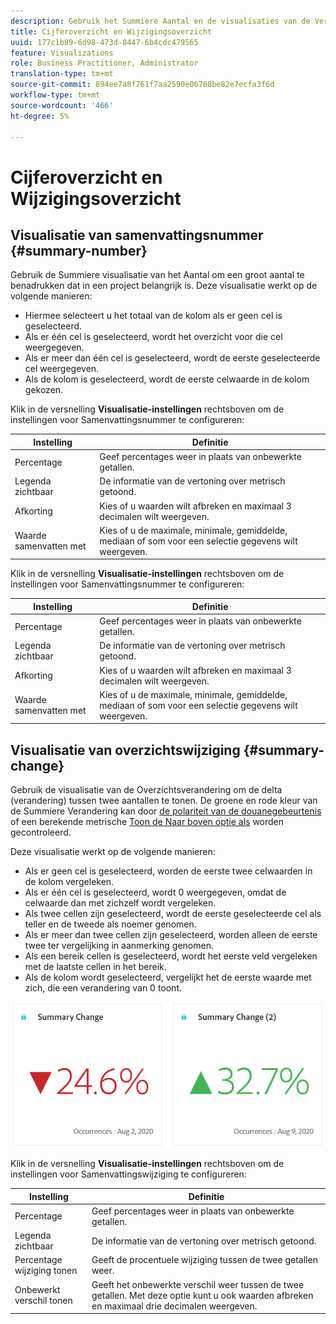 ```yaml
---
description: Gebruik het Summiere Aantal en de visualisaties van de Verandering om belangrijke gegevenspunten in een project te tonen.
title: Cijferoverzicht en Wijzigingsoverzicht
uuid: 177c1b89-6d98-473d-8447-6b4cdc479565
feature: Visualizations
role: Business Practitioner, Administrator
translation-type: tm+mt
source-git-commit: 894ee7a8f761f7aa2590e06708be82e7ecfa3f6d
workflow-type: tm+mt
source-wordcount: '466'
ht-degree: 5%

---
```



# Cijferoverzicht en Wijzigingsoverzicht

## Visualisatie van samenvattingsnummer {#summary-number}

Gebruik de Summiere visualisatie van het Aantal om een groot aantal te benadrukken dat in een project belangrijk is. Deze visualisatie werkt op de volgende manieren:

* Hiermee selecteert u het totaal van de kolom als er geen cel is geselecteerd.
* Als er één cel is geselecteerd, wordt het overzicht voor die cel weergegeven.
* Als er meer dan één cel is geselecteerd, wordt de eerste geselecteerde cel weergegeven.
* Als de kolom is geselecteerd, wordt de eerste celwaarde in de kolom gekozen.

Klik in de versnelling **Visualisatie-instellingen** rechtsboven om de instellingen voor Samenvattingsnummer te configureren:

| Instelling | Definitie |
|--- |--- |
| Percentage | Geef percentages weer in plaats van onbewerkte getallen. |
| Legenda zichtbaar | De informatie van de vertoning over metrisch getoond. |
| Afkorting | Kies of u waarden wilt afbreken en maximaal 3 decimalen wilt weergeven. |
| Waarde samenvatten met | Kies of u de maximale, minimale, gemiddelde, mediaan of som voor een selectie gegevens wilt weergeven. |


Klik in de versnelling **Visualisatie-instellingen** rechtsboven om de instellingen voor Samenvattingsnummer te configureren:

| Instelling | Definitie |
|--- |--- |
| Percentage | Geef percentages weer in plaats van onbewerkte getallen. |
| Legenda zichtbaar | De informatie van de vertoning over metrisch getoond. |
| Afkorting | Kies of u waarden wilt afbreken en maximaal 3 decimalen wilt weergeven. |
| Waarde samenvatten met | Kies of u de maximale, minimale, gemiddelde, mediaan of som voor een selectie gegevens wilt weergeven. |


## Visualisatie van overzichtswijziging {#summary-change}

Gebruik de visualisatie van de Overzichtsverandering om de delta (verandering) tussen twee aantallen te tonen. De groene en rode kleur van de Summiere Verandering kan door [de polariteit van de douanegebeurtenis ](https://docs.adobe.com/content/help/en/analytics/admin/admin-tools/success-events/success-event.html) of een berekende metrische [Toon de Naar boven optie als](https://docs.adobe.com/content/help/en/analytics/components/calculated-metrics/calcmetric-workflow/cm-build-metrics.html) worden gecontroleerd.

Deze visualisatie werkt op de volgende manieren:

* Als er geen cel is geselecteerd, worden de eerste twee celwaarden in de kolom vergeleken.
* Als er één cel is geselecteerd, wordt 0 weergegeven, omdat de celwaarde dan met zichzelf wordt vergeleken.
* Als twee cellen zijn geselecteerd, wordt de eerste geselecteerde cel als teller en de tweede als noemer genomen.
* Als er meer dan twee cellen zijn geselecteerd, worden alleen de eerste twee ter vergelijking in aanmerking genomen.
* Als een bereik cellen is geselecteerd, wordt het eerste veld vergeleken met de laatste cellen in het bereik.
* Als de kolom wordt geselecteerd, vergelijkt het de eerste waarde met zich, die een verandering van 0 toont.


![](assets/summary-change.png)


Klik in de versnelling **Visualisatie-instellingen** rechtsboven om de instellingen voor Samenvattingswijziging te configureren:

| Instelling | Definitie |
|--- |--- |
| Percentage | Geef percentages weer in plaats van onbewerkte getallen. |
| Legenda zichtbaar | De informatie van de vertoning over metrisch getoond. |
| Percentage wijziging tonen | Geeft de procentuele wijziging tussen de twee getallen weer. |
| Onbewerkt verschil tonen | Geeft het onbewerkte verschil weer tussen de twee getallen. Met deze optie kunt u ook waarden afbreken en maximaal drie decimalen weergeven. |
